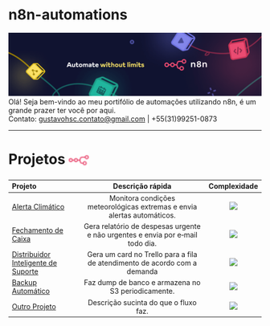 # n8n-automations
![](./img/n8n.png)
Olá! Seja bem-vindo ao meu portifólio de automações utilizando n8n, é um grande prazer ter você por aqui. <br>
Contato: gustavohsc.contato@gmail.com | +55(31)99251-0873

---

# Projetos <img src="./img/n8n-color.svg" alt="n8n logo" width="40" align="center" />
| Projeto | Descrição rápida | Complexidade |
|:------- |:----------------:|:------------:|
| [Alerta Climático](./workflows/alerta-climatico/alerta-climatico.md) | Monitora condições meteorológicas extremas e envia alertas automáticos. | ![](https://img.shields.io/badge/1%2F5-blue?style=flat-square) |
| [Fechamento de Caixa](./workflows/fechamento-caixa/fechamento-caixa.md) | Gera relatório de despesas urgente e não urgentes e envia por e‑mail todo dia. | ![](https://img.shields.io/badge/1%2F5-blue?style=flat-square) |
| [Distribuidor Inteligente de Suporte](./workflows/distribuidor-suporte/distribuidor-suporte.md) | Gera um card no Trello para a fila de atendimento de acordo com a demanda | ![](https://img.shields.io/badge/2%2F5-blue?style=flat-square) |
| [Backup Automático](./workflows/auto-backup/auto-backup.md) | Faz dump de banco e armazena no S3 periodicamente. | ![](https://img.shields.io/badge/1%2F5-blue?style=flat-square) |
| [Outro Projeto](./workflows/outro/outro.md) | Descrição sucinta do que o fluxo faz. | ![](https://img.shields.io/badge/1%2F5-blue?style=flat-square) |